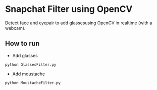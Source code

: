 # Snapchat Filter using OpenCV

Detect face and eyepair to add glassesusing OpenCV in realtime (with a webcam).

## How to run

* Add glasses 

```
python GlassesFilter.py
```

* Add moustache

```
python MoustacheFilter.py
```
